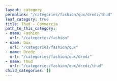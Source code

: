 ```yaml
---
layout: category
permalink: "/categories/fashion/qux/dredz/thud"
leaf_category: true
title: Thud - Commercia
path_to_this_category:
- name: Fashion
  url: "/categories/fashion"
- name: Qux
  url: "/categories/fashion/qux"
- name: Dredz
  url: "/categories/fashion/qux/dredz"
- name: Thud
  url: "/categories/fashion/qux/dredz/thud"
child_categories: []
---
```

